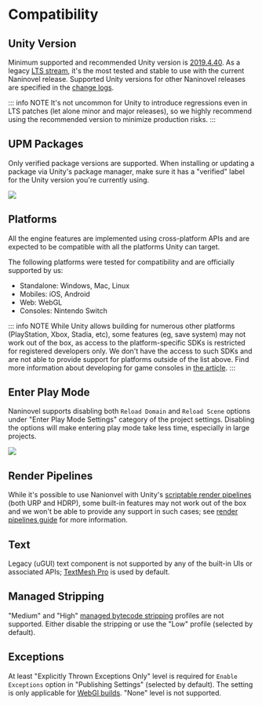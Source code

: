 # Compatibility

## Unity Version

Minimum supported and recommended Unity version is [2019.4.40](https://unity3d.com/unity/whats-new/2019.4.40). As a legacy [LTS stream](https://unity.com/releases/lts-vs-tech-stream), it's the most tested and stable to use with the current Naninovel release. Supported Unity versions for other Naninovel releases are specified in the [change logs](https://github.com/Naninovel/Documentation/releases).

::: info NOTE
It's not uncommon for Unity to introduce regressions even in LTS patches (let alone minor and major releases), so we highly recommend using the recommended version to minimize production risks.
:::

## UPM Packages

Only verified package versions are supported. When installing or updating a package via Unity's package manager, make sure it has a "verified" label for the Unity version you're currently using.

![](https://i.gyazo.com/a06f8b0cefff2fc5e578c60cae4ed33f.png)

## Platforms

All the engine features are implemented using cross-platform APIs and are expected to be compatible with all the platforms Unity can target.

The following platforms were tested for compatibility and are officially supported by us:
* Standalone: Windows, Mac, Linux
* Mobiles: iOS, Android
* Web: WebGL
* Consoles: Nintendo Switch

::: info NOTE
While Unity allows building for numerous other platforms (PlayStation, Xbox, Stadia, etc), some features (eg, save system) may not work out of the box, as access to the platform-specific SDKs is restricted for registered developers only. We don't have the access to such SDKs and are not able to provide support for platforms outside of the list above. Find more information about developing for game consoles in [the article](https://unity.com/how-to/develop-console-video-games-unity).
:::

## Enter Play Mode

Naninovel supports disabling both `Reload Domain` and `Reload Scene` options under "Enter Play Mode Settings" category of the project settings. Disabling the options will make entering play mode take less time, especially in large projects.

![](https://i.gyazo.com/dd0a3037a0bca8b73608ecc7b71c3982.png)

## Render Pipelines

While it's possible to use Nanionvel with Unity's [scriptable render pipelines](https://docs.unity3d.com/Manual/render-pipelines.html) (both URP and HDRP), some built-in features may not work out of the box and we won't be able to provide any support in such cases; see [render pipelines guide](/guide/render-pipelines) for more information.

## Text

Legacy (uGUI) text component is not supported by any of the built-in UIs or associated APIs; [TextMesh Pro](https://docs.unity3d.com/Manual/com.unity.textmeshpro.html) is used by default.

## Managed Stripping

"Medium" and "High" [managed bytecode stripping](https://docs.unity3d.com/Manual/ManagedCodeStripping.html) profiles are not supported. Either disable the stripping or use the "Low" profile (selected by default).

## Exceptions

At least "Explicitly Thrown Exceptions Only" level is required for `Enable Exceptions` option in "Publishing Settings" (selected by default). The setting is only applicable for [WebGl builds](https://docs.unity3d.com/Manual/webgl-building). "None" level is not supported.
